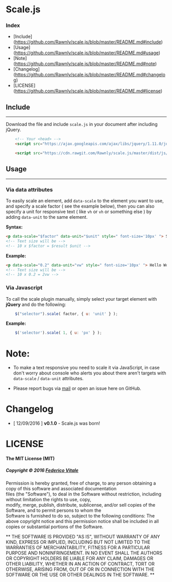 # Scale.js
### Index
- [Include] (https://github.com/Rawnly/scale.js/blob/master/README.md#include)
- [Usage] (https://github.com/Rawnly/scale.js/blob/master/README.md#usage)
- [Note] (https://github.com/Rawnly/scale.js/blob/master/README.md#note)
- [Changelog] (https://github.com/Rawnly/scale.js/blob/master/README.md#changelog)
- [LICENSE] (https://github.com/Rawnly/scale.js/blob/master/README.md#license)


## Include
-----
Download the file and include `scale.js` in your document after including jQuery.
```html
	<!-- Your <head> -->
	<script src="https://ajax.googleapis.com/ajax/libs/jquery/1.11.0/jquery.min.js"></script>

	<script src="https://cdn.rawgit.com/Rawnly/scale.js/master/dist/js/scale.js" > </script>
```
## Usage
--------
### Via data attributes
To easily scale an element, add `data-scale` to the element you want to use, and specify a scale factor ( see the example below), then you can also specify a unit for responsive text  ( like `vh` or `vh` or something else ) by adding `data-unit` to the same element.

**Syntax:**
```html
<p data-scale="$factor" data-unit="$unit" style=" font-size='10px' "> Sample </p>
<!-- Text size will be -->
<!-- 10 x $factor = $result $unit -->
```

**Example:**

```html
<p data-scale="0.2" data-unit="vw" style=" font-size='10px' "> Hello World </p>
<!-- Text size will be -->
<!-- 10 x 0.2 = 2vw -->
```

### Via Javascript
To call the scale plugin manually, simply select your target element with **jQuery** and do the following:
```javascript
	$("selector").scale( factor, { u: 'unit' } );
```
**Example:**
```javascript
    $('selector').scale( 1, { u: 'px' } );
```
# Note:

* To make a text responsive you need to scale it via JavaScript, in case don't worry about console who alerts you about there aren't targets with `data-scale` / `data-unit` attributes.

* Please report bugs via [mail](mailto:rawnlydev@gmail.com) or open an issue here on GitHub.

# Changelog
* [ 12/09/2016 ] **v0.1.0** - Scale.js was born!

# LICENSE
#### The MIT License (MIT)
##### Copyright © 2016 <a href="http://github.com/Rawnly/"> Federico Vitale </a>
Permission is hereby granted, free of charge, to any person obtaining a copy of this software and associated documentation <br>
files (the "Software"), to deal in the Software without restriction, including without limitation the rights to use, copy, <br>
modify, merge, publish, distribute, sublicense, and/or sell copies of the Software, and to permit persons to whom the <br>
Software is furnished to do so, subject to the following conditions:
The above copyright notice and this permission notice shall be included in all copies or substantial portions of the
Software.<br>

**
THE SOFTWARE IS PROVIDED "AS IS", WITHOUT WARRANTY OF ANY KIND, EXPRESS OR IMPLIED, INCLUDING BUT NOT LIMITED TO THE
WARRANTIES OF MERCHANTABILITY, FITNESS FOR A PARTICULAR PURPOSE AND NONINFRINGEMENT. IN NO EVENT SHALL THE AUTHORS OR
COPYRIGHT HOLDERS BE LIABLE FOR ANY CLAIM, DAMAGES OR OTHER LIABILITY, WHETHER IN AN ACTION OF CONTRACT, TORT OR OTHERWISE,
ARISING FROM, OUT OF OR IN CONNECTION WITH THE SOFTWARE OR THE USE OR OTHER DEALINGS IN THE SOFTWARE.
**
